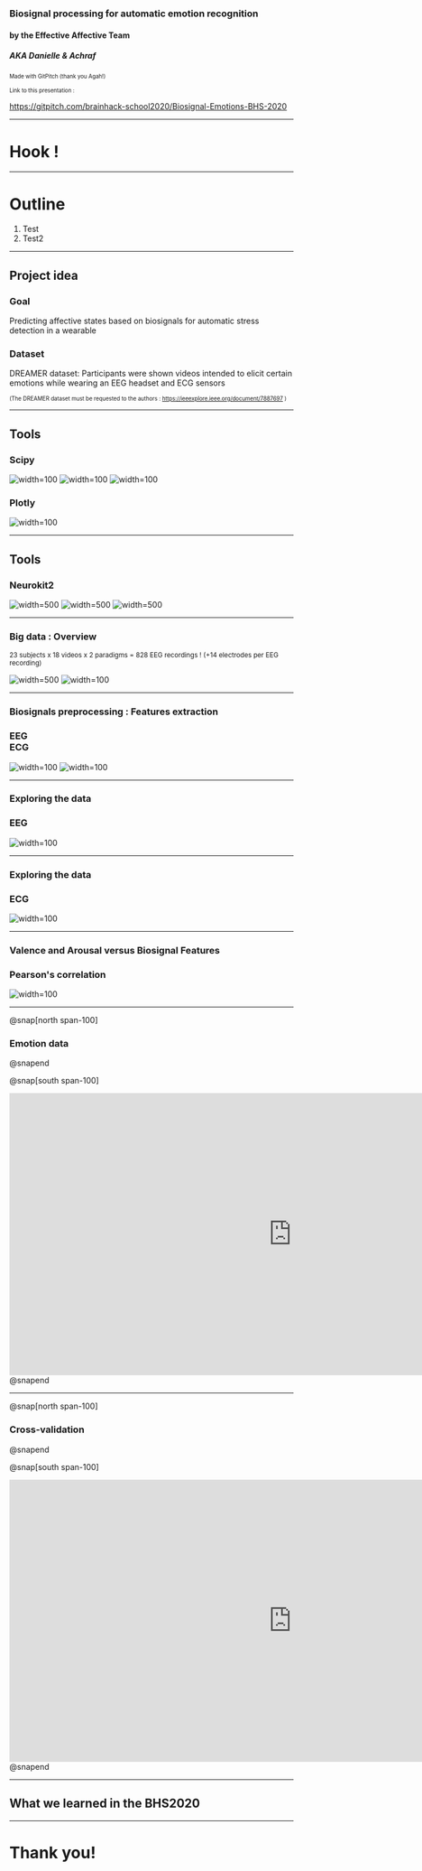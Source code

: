 ### Biosignal processing for automatic emotion recognition

#### by the Effective Affective Team 
##### AKA Danielle & Achraf
<sup><sub>Made with GitPitch (thank you Agah!)</sub></sup>

<sup><sub> Link to this presentation :
  
  https://gitpitch.com/brainhack-school2020/Biosignal-Emotions-BHS-2020 </sub></sup>

---

# Hook !


---

# Outline 

1. Test
2. Test2

---

## Project idea

### Goal 
Predicting affective states based on biosignals for automatic stress detection in a wearable

### Dataset

DREAMER dataset: Participants were shown videos intended to elicit certain emotions while wearing an EEG headset and ECG sensors

<sup><sub> (The DREAMER dataset must be requested to the authors : https://ieeexplore.ieee.org/document/7887697 ) </sub></sup>


---

## Tools
### Scipy
![width=100](images/scipy.png)
![width=100](images/scipy_importexample.png)
![width=100](images/scipy_signalexample.png)
### Plotly
![width=100](images/plotly.png)

---

## Tools
### Neurokit2
![width=500](images/neurokit2.png)
![width=500](images/neurokit2_importexample.png)
![width=500](images/neurokit2_ecgdemo.png)

---

### Big data : Overview

<sub>23 subjects x 18 videos x 2 paradigms = 828 EEG recordings !
(+14 electrodes per EEG recording) </sub>

![width=500](images/stim.gif) ![width=100](images/basl.gif)

---

### Biosignals preprocessing : Features extraction
### EEG  <br/> ECG
![width=100](images/EEG_features.png) ![width=100](images/ECG_features.png)

---

### Exploring the data
### EEG
![width=100](images/plotly_EEG.gif)

---

### Exploring the data
### ECG
![width=100](images/plotly_ECG.gif)

---
### Valence and Arousal versus Biosignal Features
### Pearson's correlation
![width=100](images/pearson_eeg_ecg.png)

---

@snap[north span-100]
### Emotion data
@snapend

@snap[south span-100]
<iframe src="https://brainhack-school2020.github.io/Biosignal-Emotions-BHS-2020/" width="1000" height="500" frameborder="0" marginwidth="0" marginheight="0"></iframe>
@snapend

---

@snap[north span-100]
### Cross-validation
@snapend

@snap[south span-100]
<iframe src="https://brainhack-school2020.github.io/Biosignal-Emotions-BHS-2020/DREAMER_group_cross_validation.html" width="1000" height="500" frameborder="0" marginwidth="0" marginheight="0"></iframe>
@snapend

---

## What we learned in the BHS2020

---

# Thank you!
